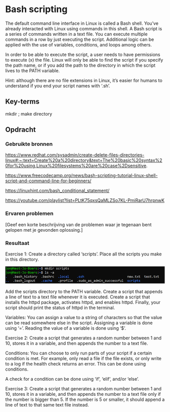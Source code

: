 # Bash scripting
The default command line interface in Linux is called a Bash shell. You’ve already interacted with Linux using commands in this shell.
A Bash script is a series of commands written in a text file. You can execute multiple commands in a row by just executing the script.
Additional logic can be applied with the use of variables, conditions, and loops among others.

In order to be able to execute the script, a user needs to have permissions to execute (x) the file.
Linux will only be able to find the script if you specify the path name, or if you add the path to the directory in which the script lives to the PATH variable.

Hint: although there are no file extensions in Linux, it’s easier for humans to understand if you end your script names with ‘.sh’.

## Key-terms

mkdir ; make directory

## Opdracht
### Gebruikte bronnen

https://www.redhat.com/sysadmin/create-delete-files-directories-linux#:~:text=Create%20a%20directory&text=The%20basic%20syntax%20for%20using,Linux%20filesystems%20are%20case%2Dsensitive.

https://www.freecodecamp.org/news/bash-scripting-tutorial-linux-shell-script-and-command-line-for-beginners/

https://linuxhint.com/bash_conditional_statement/

https://youtube.com/playlist?list=PLtK75qxsQaMLZSo7KL-PmiRarU7hrpnwK

### Ervaren problemen
[Geef een korte beschrijving van de problemen waar je tegenaan bent gelopen met je gevonden oplossing.]

### Resultaat

Exercise 1:
Create a directory called ‘scripts’. Place all the scripts you make in this directory.

![Alt text](../00_includes/Bashex1.1.PNG)

Add the scripts directory to the PATH variable.
Create a script that appends a line of text to a text file whenever it is executed.
Create a script that installs the httpd package, activates httpd, and enables httpd. Finally, your script should print the status of httpd in the terminal.

Variables:
You can assign a value to a string of characters so that the value can be read somewhere else in the script.
Assigning a variable is done using ‘=’.
Reading the value of a variable is done using ‘$<insert variable name here>’.

Exercise 2:
Create a script that generates a random number between 1 and 10, stores it in a variable, and then appends the number to a text file.

Conditions:
You can choose to only run parts of your script if a certain condition is met. For example, only read a file if the file exists, or only write to a log if the health check returns an error. This can be done using conditions.

A check for a condition can be done using ‘if’, ‘elif’, and/or ‘else’.

Exercise 3:
Create a script that generates a random number between 1 and 10, stores it in a variable, and then appends the number to a text file only if the number is bigger than 5. If the number is 5 or smaller, it should append a line of text to that same text file instead.
